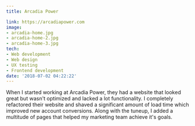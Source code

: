 ```yaml
---
title: Arcadia Power

link: https://arcadiapower.com
image:
- arcadia-home.jpg
- arcadia-home-2.jpg
- arcadia-home-3.jpg
tech:
- Web development
- Web design
- UX testing
- Frontend development
date: '2018-07-02 04:22:22'
---
```

When I started working at Arcadia Power, they had a website that looked great but wasn't optimized and lacked a lot functionality. I completely refactored their website and shaved a significant amount of load time which improved new account conversions. Along with the tuneup, I added a multitude of pages that helped my marketing team achieve it's goals.
